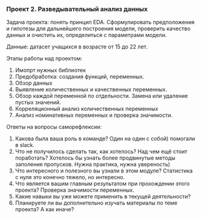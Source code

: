 ### Проект 2. Разведывательный анализ данных 

Задача проекта: понять принцип EDA. Сформулировать предположения и гипотезы для дальнейшего построения модели, проверить качество данных и очистить их, определиться с параметрами модели.

Данные: датасет учащихся в возрасте от 15 до 22 лет.

Этапы работы над проектом: 

1. Имопрт нужных библиотек
2. Предобработка: создания функций, переменных.
3. Обзор данных
4. Выявление количественных и качественных переменных.
5. Обзор каждой переменной по отдельности. Замена или удаление пустых значений.
6. Корреляционный анализ количественных переменных
7. Анализ номинативных переменных и проверка значимости.

Ответы на вопросы саморефлексии:
1. Какова была ваша роль в команде?
Один на один с собой) помогали в slack.
2. Что не получилось сделать так, как хотелось? Над чем ещё стоит поработать? 
Хотелось бы узнать более продвинутые методы заполения пропусков. Нужна практика, нужна увереность)
3. Что интересного и полезного вы узнали в этом модуле? 
Статистика с нуля это конечно тяжело, но интересно.
4. Что является вашим главным результатом при прохождении этого проекта? 
Проверка значимости переменных.
5. Какие навыки вы уже можете применить в текущей деятельности?
6. Планируете ли вы дополнительно изучать материалы по теме проекта?
А как иначе? 

